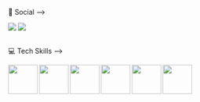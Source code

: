 💬 Social -->
<div>
    <a href="https://www.linkedin.com/in/lucas-mendes-gonzales-ba7607230/"><img src="https://img.shields.io/badge/LinkedIn-0077B5?style=for-the-badge&logo=linkedin&logoColor=white"></a>
    <a href="https://www.instagram.com/m3ndales/"><img src="https://img.shields.io/badge/Instagram-E4405F?style=for-the-badge&logo=instagram&logoColor=white"></a>
</div>

##

💻 Tech Skills -->
<div style="display: flex; flex-direction: row; gap: 3px;">
    <a><img height='60em' src="https://cdn.jsdelivr.net/gh/devicons/devicon/icons/spring/spring-original-wordmark.svg" /></a>
    <a><img height='60em' src="https://cdn.jsdelivr.net/gh/devicons/devicon@latest/icons/dotnetcore/dotnetcore-original.svg" /></a>
    <a><img height='60em' src="https://cdn.jsdelivr.net/gh/devicons/devicon/icons/vuejs/vuejs-original-wordmark.svg" /></a>
    <a><img height='60em' src="https://cdn.jsdelivr.net/gh/devicons/devicon@latest/icons/react/react-original.svg" /></a>
    <a><img height='60em' src="https://cdn.jsdelivr.net/gh/devicons/devicon@latest/icons/postgresql/postgresql-original.svg" /></a>
    <a><img height='60em' src="https://cdn.jsdelivr.net/gh/devicons/devicon@latest/icons/firebase/firebase-original-wordmark.svg" /></a>
</div> 
